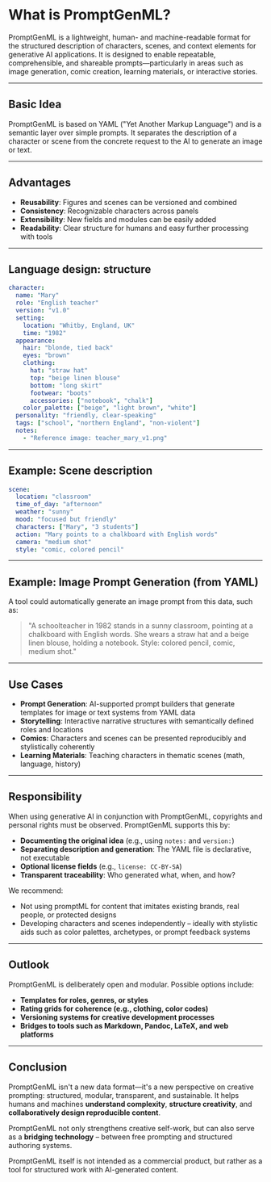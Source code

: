 # What is PromptGenML?

PromptGenML is a lightweight, human- and machine-readable format for the structured description of characters, scenes, and context elements for generative AI applications. It is designed to enable repeatable, comprehensible, and shareable prompts—particularly in areas such as image generation, comic creation, learning materials, or interactive stories.

---

## Basic Idea

PromptGenML is based on YAML ("Yet Another Markup Language") and is a semantic layer over simple prompts. It separates the description of a character or scene from the concrete request to the AI to generate an image or text.

---

## Advantages

- **Reusability**: Figures and scenes can be versioned and combined
- **Consistency**: Recognizable characters across panels
- **Extensibility**: New fields and modules can be easily added
- **Readability**: Clear structure for humans and easy further processing with tools

---

## Language design: structure

```yaml
character:
  name: "Mary"
  role: "English teacher"
  version: "v1.0"
  setting:
    location: "Whitby, England, UK"
    time: "1982"
  appearance:
    hair: "blonde, tied back"
    eyes: "brown"
    clothing:
      hat: "straw hat"
      top: "beige linen blouse"
      bottom: "long skirt"
      footwear: "boots"
      accessories: ["notebook", "chalk"]
    color_palette: ["beige", "light brown", "white"]
  personality: "friendly, clear-speaking"
  tags: ["school", "northern England", "non-violent"]
  notes:
    - "Reference image: teacher_mary_v1.png"
```

---

## Example: Scene description

```yaml
scene:
  location: "classroom"
  time_of_day: "afternoon"
  weather: "sunny"
  mood: "focused but friendly"
  characters: ["Mary", "3 students"]
  action: "Mary points to a chalkboard with English words"
  camera: "medium shot"
  style: "comic, colored pencil"
```

---

## Example: Image Prompt Generation (from YAML)

A tool could automatically generate an image prompt from this data, such as:

> "A schoolteacher in 1982 stands in a sunny classroom, pointing at a chalkboard with English words. She wears a straw hat and a beige linen blouse, holding a notebook. Style: colored pencil, comic, medium shot."
 
---

## Use Cases

- **Prompt Generation**: AI-supported prompt builders that generate templates for image or text systems from YAML data
- **Storytelling**: Interactive narrative structures with semantically defined roles and locations
- **Comics**: Characters and scenes can be presented reproducibly and stylistically coherently
- **Learning Materials**: Teaching characters in thematic scenes (math, language, history)
  
---

## Responsibility

When using generative AI in conjunction with PromptGenML, copyrights and personal rights must be observed. PromptGenML supports this by:

- **Documenting the original idea** (e.g., using `notes:` and `version:`)
- **Separating description and generation**: The YAML file is declarative, not executable
- **Optional license fields** (e.g., `license: CC-BY-SA`)
- **Transparent traceability**: Who generated what, when, and how?

We recommend:
- Not using promptML for content that imitates existing brands, real people, or protected designs
- Developing characters and scenes independently – ideally with stylistic aids such as color palettes, archetypes, or prompt feedback systems
  
---

## Outlook

PromptGenML is deliberately open and modular. Possible options include:

- **Templates for roles, genres, or styles**
- **Rating grids for coherence (e.g., clothing, color codes)**
- **Versioning systems for creative development processes**
- **Bridges to tools such as Markdown, Pandoc, LaTeX, and web platforms**

---

## Conclusion

PromptGenML isn't a new data format—it's a new perspective on creative prompting: structured, modular, transparent, and sustainable. It helps humans and machines **understand complexity**, **structure creativity**, and **collaboratively design reproducible content**.

PromptGenML not only strengthens creative self-work, but can also serve as a **bridging technology** – between free prompting and structured authoring systems.

PromptGenML itself is not intended as a commercial product, but rather as a tool for structured work with AI-generated content. 
